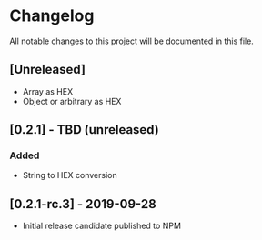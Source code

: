 # Changelog
All notable changes to this project will be documented in this file.

## [Unreleased]
- Array as HEX
- Object or arbitrary as HEX

## [0.2.1] - TBD (unreleased)
### Added
- String to HEX conversion

## [0.2.1-rc.3] - 2019-09-28
- Initial release candidate published to NPM
